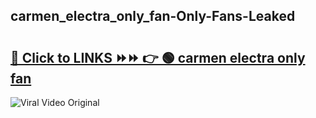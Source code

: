 
 ## carmen_electra_only_fan-Only-Fans-Leaked

# <h2><a href="https://clipsfans.com/carmen_electra_only_fan&ref=git">🔗 Click to LINKS ⏩⏩ 👉 🟢 carmen electra only fan </a></h2>

<a href="https://clipsfans.com/carmen_electra_only_fan&ref=git" rel="nofollow" data-target="animated-image.originalLink"><img src="https://i.ibb.co.com/xMMVF88/686577567.gif" alt="Viral Video Original" style="max-width: 100%; display: inline-block;" data-target="animated-image.originalImage"></a>
